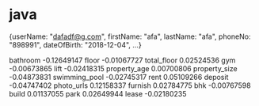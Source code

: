 # java



{userName: "dafadf@g.com", firstName: "afa", lastName: "afa", phoneNo: "898991", dateOfBirth: "2018-12-04", …}

  bathroom   		-0.12649147
   floor    		-0.01067727
  total_floor		0.02524536
      gym		-0.00673865
      lift  		-0.02418315
    property_age 		0.00700806
     property_size 		-0.04873831
      swimming_pool  		-0.02745317
    rent  		0.05109266
    deposit   		-0.04747402
   photo_urls 		0.12158337
     furnish 		0.02784775
      bhk  		-0.00767598
    build 		0.01137055
     park   		0.02649944
   lease 		-0.02180235

